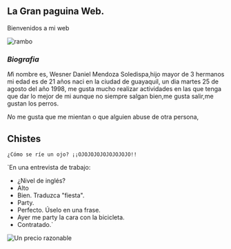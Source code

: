 ##  La Gran paguina Web.



Bienvenidos a mi web  

![rambo](https://user-images.githubusercontent.com/57574200/68560109-917a0380-040d-11ea-934d-99a2f6faa131.png)


### _Biografia_
 
*M*i nombre es, Wesner Daniel Mendoza Soledispa,hijo mayor de 3 hermanos mi edad es de 21 años  naci en la ciudad de guayaquil, un dia martes 25 de agosto del año 1998, me gusta mucho realizar actividades en las que tenga que dar lo mejor de mi aunque no siempre salgan bien,me gusta salir,me gustan los perros.

*N*o me gusta que me mientan o que alguien abuse de otra persona,


## Chistes

 `¿Cómo se ríe un ojo?
  ¡¡OJOJOJOJOJOJOJOJO!!`

  `En una entrevista de trabajo:
  - ¿Nivel de inglés?
  - Alto
  - Bien. Traduzca "fiesta".
  - Party.
  - Perfecto. Úselo en una frase.
  - Ayer me party la cara con la bicicleta.
  - Contratado.`


![Un precio razonable](https://user-images.githubusercontent.com/57574200/68559839-778bf100-040c-11ea-93c2-37e877325de8.png)
